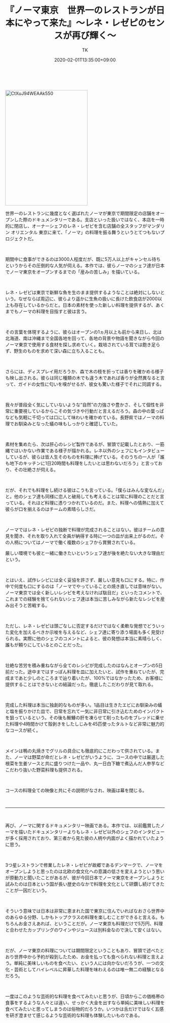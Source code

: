 ﻿---
layout: post

title: 『ノーマ東京　世界一のレストランが日本にやって来た』～レネ・レゼピのセンスが再び輝く～
author: TK
date: 2020-02-01T13:35:00+09:00
comments: true
categories: Movie
---
<p>&nbsp;</p>

<p><img alt="CtXuJ94WEAAk550" border="0" height="365" src="http://img-cdn.jg.jugem.jp/851/3766742/20200201_1977439.jpg" style="display: inline; background-image: none;" title="CtXuJ94WEAAk550" width="260" /></p>





<p>世界一のレストランに幾度となく選ばれたノーマが東京で期間限定の店舗をオープンした際のドキュメンタリーである。支店といった扱いではなく、本店を一時的に閉店し、オーナーシェフのレネ・レゼピを含む店舗の全スタッフがマンダリン オリエンタル 東京に来て、「ノーマ」の料理を振る舞うというとてつもないプロジェクトだ。</p>

<p>&nbsp;</p>

<p>期間中に食事ができるのは3000人程度だが、既に5万人以上がキャンセル待ちというからその圧倒的な人気が伺える。本作では、彼らノーマのシェフ達が日本でノーマ東京をオープンするまでの「産みの苦しみ」を描いている。</p>

<p>&nbsp;</p>

<p>レネ・レゼピは東京で新鮮な魚を生のまま提供するようなことは絶対にしないという。なぜならば周辺に、彼らより遥かに生魚の扱いに長けた飲食店が2000以上も存在しているからだと。日本の素材を使った新しい料理を提供するが、あくまでもノーマの料理を目指すと彼は言う。</p>

<p>&nbsp;</p>

<p>その言葉を体現するように、彼らはオープンの1ヵ月以上も前から来日し、北は北海道、南は沖縄まで全国各地を回って、各地の背景や物語を聞きながら今回のノーマ東京で使用する食材を探し求めていく。栽培されている茸では飽き足らず、野生のものを求めて深い森に立ち入ることも。</p>

<p>&nbsp;</p>

<p>さらには、ディスプレイ用だろうか、森で木の枝を折っては香りを確かめる様子も映し出される。彼らは同じ種類の木でも違う木であれば香りが全然異なると言って、ガイドの女性に匂いを嗅がせるが、彼女も驚いた様子でそれに同調する。</p>

<p>&nbsp;</p>

<p>我々が普段全く気にしていないような&ldquo;自然&rdquo;の力強さや豊かさ、そして個性を非常に重要視しているからこその気づきや行動だと言えるだろう。森の中の葉っぱなども気軽に千切っては口にして味わいを確かめている。長野県ではノーマの料理でお馴染みとなった蟻の味もしっかりと確認していた。</p>

<p>&nbsp;</p>

<p>素材を集めたら、次は肝心のレシピ製作であるが、冒頭で記載したとおり、一筋縄ではいかない作業である様子が描かれる。レネ以外のシェフにもインタビューしているが、彼らは皆人生そのものを料理に捧げている。そのうちの一人が「誰も地下のキッチンに1日20時間も料理をしたいとは思わないだろう」と言っており、その壮絶さが伺える。</p>

<p>&nbsp;</p>

<p>だが、それでも料理をし続ける彼はこうも言っている。「僕らはみんな変なんだ」と。他のシェフ達も同様に恋人と破局しても考えることは常に料理のことだと言っている。それほど料理に憑りつかれているのだ。また、料理への情熱に加えて彼らが口を揃えるのはチームの素晴らしさだ。</p>

<p>&nbsp;</p>

<p>ノーマではレネ・レゼピの独断で料理が完成されることはない。彼はチームの意見を聞き、それを取り入れて全員が納得する時に一つの皿が出来上がるのだ。その人柄についてはノーマで働く複数のシェフから賞賛されている。</p>

<p>厳しい環境でも彼と一緒に働きたいというシェフ達が後を絶たない大きな理由だという。</p>

<p>&nbsp;</p>

<p>とはいえ、試作レシピには全く妥協を許さず、厳しい意見も口にする。特に、作中で何度も口にするのは「ノーマでやっていることの焼き直しでは意味がない。ノーマ東京では全く新しいレシピを考えなければ駄目だ」といったコメントで、これまでの経験を捨てられないシェフ達は本当に苦しみながら新たなレシピを産み出そうと苦戦する。</p>

<p>&nbsp;</p>

<p>ただし、レネ・レゼピは頭ごなしに否定するだけではなく柔軟な発想でどういった変化を加えるべきか示唆を与えるなど、シェフ達に寄り添う場面も多く見受けられる。実際に他のシェフのコメントによると、彼の発想は本当に素晴らしく、誰もが頼りにしているとのことだった。</p>

<p>&nbsp;</p>

<p>壮絶な苦労を積み重ねながら全てのレシピが完成したのはなんとオープンの5日前だった。途中まではすっぽん料理を皿に加えたいと、試作を重ねていたが、完成まであと少しのところまで辿り着いたが、100%ではなかったため、お客様に提供することはできないとの結論だった。徹底したこだわりが見て取れる。</p>

<p>&nbsp;</p>

<p>完成した料理は本当に独創的なものが多い。1品目は生きたエビにお馴染みの蟻と塩を振りかけた皿で、日常を忘れて一気に非日常に引き込むためのインパクトを狙っているという。その後も鮟鱇の肝を凍らせて削ったものをブレッドに乗せた料理や4時間かけて殻剥きをしたしじみを45匹使ったタルトなど非常に魅力的なコースが続く。</p>

<p>&nbsp;</p>

<p>メインは鴨の丸焼きでグリルの具合にも徹底的にこだわって供されている。また、ノーマは野菜が命だとレネ・レゼピがいうように、コースの中では厳選した根菜を生姜ソースと共に盛りつけた一品や、丸一日白下糖で煮込んだ人参芋などこだわり抜いた野菜料理も提供される。</p>

<p>&nbsp;</p>

<p>コースの料理全ての映像と共にその説明がなされ、映画は幕を閉じる。</p>

<p>&nbsp;</p>

<hr />
<p>&nbsp;</p>

<p>再び、ノーマに関するドキュメンタリー映画である。本作では、以前鑑賞したノーマを描いたドキュメンタリーよりもレネ・レゼピ以外のシェフのインタビューが多く採用されており、第三者から見た彼の人柄や内面がよく描かれていたように思う。</p>

<p>&nbsp;</p>

<p>3つ星レストランで修業したレネ・レゼピが故郷であるデンマークで、ノーマをオープンしようと思ったのは北欧の食文化への意識の低さを変えようという思いが原動力と聞いたことがあるが、彼が今回日本でノーマ東京をオープンしようと試みたのは日本という国が長い歴史のなかで料理を文化として研鑽し続けてきたことが一因だという。</p>

<p>&nbsp;</p>

<p>そういう意味では日本は非常に恵まれた国で東京に住んでいればなおさら世界中のあらゆる分野、しかもトップクラスの料理を楽しむことができると言える。もちろんお金さえあれば、ということだが。ノーマ東京も料理だけで5万円、料理と合わせたカップリングのワインやジュースは別料金なので決して安くはない。</p>

<p>&nbsp;</p>

<p>だが、ノーマ東京の料理については期間限定ということもあり、冒頭で述べたとおり世界中から予約が殺到したため、お金を払っても食べられない料理と言えよう。単純に美味しいものを食べたい、という人には向かないだろうが、一つの文化・芸術としてハイレベルに昇華した料理を味わえるのは唯一無二の経験となるだろう。</p>

<p>&nbsp;</p>

<p>一度はこのような芸術的な料理を食べてみたいと思うが、日頃からこの価格帯の食事をするような人々とは違い、せっかく大金を出すなら単純に美味しい料理を食べてみたいと思ってしまうのは俗物的だろうか。いつかは舌だけではなく五感を研ぎ澄ませて感じるような芸術的な料理も体験したいものである。</p>

